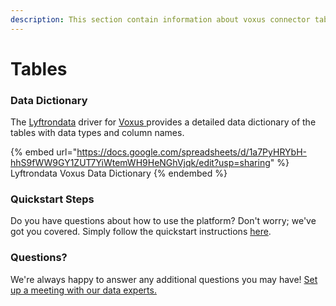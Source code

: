 ```yaml
---
description: This section contain information about voxus connector tables information
---
```


# Tables

### Data Dictionary

The [Lyftrondata](https://www.lyftrondata.com/) driver for [Voxus](https://www.lyftrondata.com/integration/voxus/)[ ](https://www.lyftrondata.com/integration/voxus/)provides a detailed data dictionary of the tables with data types and column names.

{% embed url="https://docs.google.com/spreadsheets/d/1a7PyHRYbH-hhS9fWW9GY1ZUT7YiWtemWH9HeNGhVjqk/edit?usp=sharing" %}
Lyftrondata Voxus Data Dictionary
{% endembed %}

### Quickstart Steps

Do you have questions about how to use the platform? Don't worry; we've got you covered. Simply follow the quickstart instructions [here](../../../../quickstart-steps.md).

### Questions? <a href="#questions" id="questions"></a>

We're always happy to answer any additional questions you may have! [Set up a meeting with our data experts.](https://www.lyftrondata.com/book-a-meeting/)

